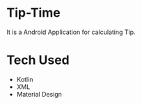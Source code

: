# Tip-Time
It is a Android Application for calculating Tip.
# Tech Used
* Kotlin
* XML
* Material Design
